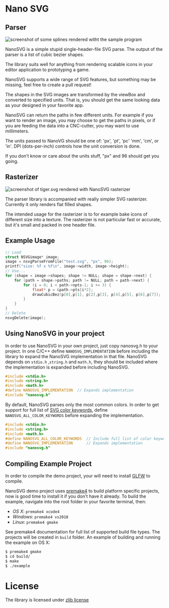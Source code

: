 Nano SVG
==========

## Parser

![screenshot of some splines rendered witht the sample program](/example/screenshot-1.png?raw=true)

NanoSVG is a simple stupid single-header-file SVG parse. The output of the parser is a list of cubic bezier shapes.

The library suits well for anything from rendering scalable icons in your editor application to prototyping a game.

NanoSVG supports a wide range of SVG features, but something may be missing, feel free to create a pull request!

The shapes in the SVG images are transformed by the viewBox and converted to specified units.
That is, you should get the same looking data as your designed in your favorite app.

NanoSVG can return the paths in few different units. For example if you want to render an image, you may choose
to get the paths in pixels, or if you are feeding the data into a CNC-cutter, you may want to use millimeters. 

The units passed to NanoVG should be one of: 'px', 'pt', 'pc' 'mm', 'cm', or 'in'.
DPI (dots-per-inch) controls how the unit conversion is done.

If you don't know or care about the units stuff, "px" and 96 should get you going.

## Rasterizer

![screenshot of tiger.svg rendered with NanoSVG rasterizer](/example/screenshot-2.png?raw=true)

The parser library is accompanied with really simpler SVG rasterizer. Currently it only renders flat filled shapes.

The intended usage for the rasterizer is to for example bake icons of different size into a texture. The rasterizer is not particular fast or accurate, but it's small and packed in one header file.


## Example Usage

``` C
// Load
struct NSVGimage* image;
image = nsvgParseFromFile("test.svg", "px", 96);
printf("size: %f x %f\n", image->width, image->height);
// Use...
for (shape = image->shapes; shape != NULL; shape = shape->next) {
	for (path = shape->paths; path != NULL; path = path->next) {
		for (i = 0; i < path->npts-1; i += 3) {
			float* p = &path->pts[i*2];
			drawCubicBez(p[0],p[1], p[2],p[3], p[4],p[5], p[6],p[7]);
		}
	}
}
// Delete
nsvgDelete(image);
```

## Using NanoSVG in your project

In order to use NanoSVG in your own project, just copy nanosvg.h to your project.
In one C/C++ define `NANOSVG_IMPLEMENTATION` before including the library to expand the NanoSVG implementation in that file.
NanoSVG depends on `stdio.h` ,`string.h` and `math.h`, they should be included where the implementation is expanded before including NanoSVG. 

``` C
#include <stdio.h>
#include <string.h>
#include <math.h>
#define NANOSVG_IMPLEMENTATION	// Expands implementation
#include "nanosvg.h"
```

By default, NanoSVG parses only the most common colors. In order to get support for full list of [SVG color keywords](http://www.w3.org/TR/SVG11/types.html#ColorKeywords), define `NANOSVG_ALL_COLOR_KEYWORDS` before expanding the implementation.

``` C
#include <stdio.h>
#include <string.h>
#include <math.h>
#define NANOSVG_ALL_COLOR_KEYWORDS	// Include full list of color keywords.
#define NANOSVG_IMPLEMENTATION		// Expands implementation
#include "nanosvg.h"
```

## Compiling Example Project

In order to compile the demo project, your will need to install [GLFW](http://www.glfw.org/) to compile.

NanoSVG demo project uses [premake4](http://industriousone.com/premake) to build platform specific projects, now is good time to install it if you don't have it already. To build the example, navigate into the root folder in your favorite terminal, then:

- *OS X*: `premake4 xcode4`
- *Windows*: `premake4 vs2010`
- *Linux*: `premake4 gmake`

See premake4 documentation for full list of supported build file types. The projects will be created in `build` folder. An example of building and running the example on OS X:

```bash
$ premake4 gmake
$ cd build/
$ make
$ ./example
```

# License

The library is licensed under [zlib license](LICENSE.txt)
